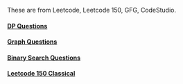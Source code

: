
These are from Leetcode, Leetcode 150, GFG, CodeStudio.

#### [DP Questions](https://gist.github.com/yashasviyadav1/bd2d2f2413a67247618c75d9f631ded2)

#### [Graph Questions](https://gist.github.com/yashasviyadav1/25305d4607b4d0a9ed39bcbd259a34cf)

#### [Binary Search Questions](https://gist.github.com/yashasviyadav1/7e6741a4c253c0907cd989a32749499f)

#### [Leetcode 150 Classical](https://gist.github.com/yashasviyadav1/66e051d847450528df018ba88dcb00f4)
